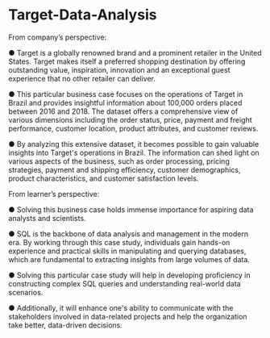 # Target-Data-Analysis
From company’s perspective:

● Target is a globally renowned brand and a prominent retailer in the United States.
Target makes itself a preferred shopping destination by offering outstanding value,
inspiration, innovation and an exceptional guest experience that no other retailer can
deliver.

● This particular business case focuses on the operations of Target in Brazil and provides
insightful information about 100,000 orders placed between 2016 and 2018. The
dataset offers a comprehensive view of various dimensions including the order status,
price, payment and freight performance, customer location, product attributes, and
customer reviews.

● By analyzing this extensive dataset, it becomes possible to gain valuable insights into
Target's operations in Brazil. The information can shed light on various aspects of the
business, such as order processing, pricing strategies, payment and shipping efficiency,
customer demographics, product characteristics, and customer satisfaction levels.

From learner’s perspective:

● Solving this business case holds immense importance for aspiring data analysts and
scientists.

● SQL is the backbone of data analysis and management in the modern era. By working
through this case study, individuals gain hands-on experience and practical skills in
manipulating and querying databases, which are fundamental to extracting insights
from large volumes of data.

● Solving this particular case study will help in developing proficiency in constructing
complex SQL queries and understanding real-world data scenarios.

● Additionally, it will enhance one's ability to communicate with the stakeholders
involved in data-related projects and help the organization take better, data-driven
decisions.
